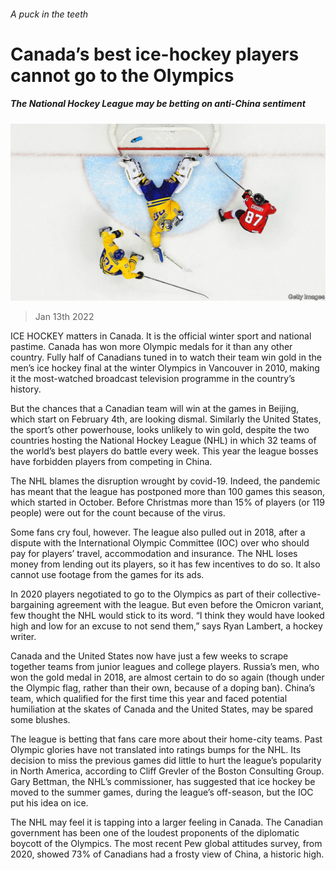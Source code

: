 ###### A puck in the teeth

# Canada’s best ice-hockey players cannot go to the Olympics 

##### The National Hockey League may be betting on anti-China sentiment 

![image](images/20220115_AMP001_0.jpg) 

> Jan 13th 2022 

ICE HOCKEY matters in Canada. It is the official winter sport and national pastime. Canada has won more Olympic medals for it than any other country. Fully half of Canadians tuned in to watch their team win gold in the men’s ice hockey final at the winter Olympics in Vancouver in 2010, making it the most-watched broadcast television programme in the country’s history.

But the chances that a Canadian team will win at the games in Beijing, which start on February 4th, are looking dismal. Similarly the United States, the sport’s other powerhouse, looks unlikely to win gold, despite the two countries hosting the National Hockey League (NHL) in which 32 teams of the world’s best players do battle every week. This year the league bosses have forbidden players from competing in China.


The NHL blames the disruption wrought by covid-19. Indeed, the pandemic has meant that the league has postponed more than 100 games this season, which started in October. Before Christmas more than 15% of players (or 119 people) were out for the count because of the virus.

Some fans cry foul, however. The league also pulled out in 2018, after a dispute with the International Olympic Committee (IOC) over who should pay for players’ travel, accommodation and insurance. The NHL loses money from lending out its players, so it has few incentives to do so. It also cannot use footage from the games for its ads.

In 2020 players negotiated to go to the Olympics as part of their collective-bargaining agreement with the league. But even before the Omicron variant, few thought the NHL would stick to its word. “I think they would have looked high and low for an excuse to not send them,” says Ryan Lambert, a hockey writer.

Canada and the United States now have just a few weeks to scrape together teams from junior leagues and college players. Russia’s men, who won the gold medal in 2018, are almost certain to do so again (though under the Olympic flag, rather than their own, because of a doping ban). China’s team, which qualified for the first time this year and faced potential humiliation at the skates of Canada and the United States, may be spared some blushes.

The league is betting that fans care more about their home-city teams. Past Olympic glories have not translated into ratings bumps for the NHL. Its decision to miss the previous games did little to hurt the league’s popularity in North America, according to Cliff Grevler of the Boston Consulting Group. Gary Bettman, the NHL’s commissioner, has suggested that ice hockey be moved to the summer games, during the league’s off-season, but the IOC put his idea on ice.

The NHL may feel it is tapping into a larger feeling in Canada. The Canadian government has been one of the loudest proponents of the diplomatic boycott of the Olympics. The most recent Pew global attitudes survey, from 2020, showed 73% of Canadians had a frosty view of China, a historic high.

